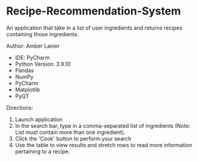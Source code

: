 # Recipe-Recommendation-System
An application that take in a list of user ingredients and returns recipes containing those ingredients.

Author: Amber Lanier

- IDE: PyCharm
- Python Version: 3.9.10
- Pandas
- NumPy
- PyCharm
- Matplotlib
- PyQT

Directions:
1. Launch application
2. In the search bar, type in a comma-separated list of ingredients (Note: List must contain more than one ingredient).
3. Click the 'Cook' button to perform your search
4. Use the table to view results and stretch rows to read more information pertaining to a recipe.
